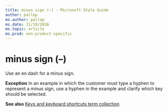 ```yaml
---
title: minus sign (–) - Microsoft Style Guide
author: pallep
ms.author: pallep
ms.date: 11/19/2016
ms.topic: article
ms.prod: non-product-specific
---
```


# minus sign (–)

Use an en dash for a minus sign.

**Exception** In
an example in which the customer must type a hyphen to represent a
minus sign, use a hyphen in the example and clarify which key
should be selected.

**See also** [Keys and keyboard shortcuts term collection](../term-collections/keys-keyboard-shortcuts.md)
